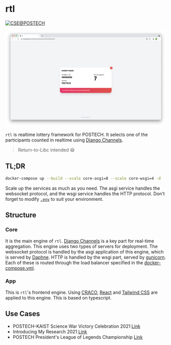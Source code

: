 # rtl

[![CSE@POSTECH](https://img.shields.io/badge/Computer%20Science%20&%20Engineering-POSTECH-c80150)](https://cse.postech.ac.kr)

![Screenshot](README/01.png)

`rtl` is realtime lottery framework for POSTECH. It selects one of the participants counted in realtime
using [Django Channels](https://github.com/django/channels).
> Return-to-Libc intended 😆

## TL;DR

```sh
docker-compose up --build --scale core-asgi=8 --scale core-wsgi=4 -d
```

Scale up the services as much as you need. The asgi service handles the websocket protocol, and the wsgi service handles
the HTTP protocol. Don't forget to modify [`.env`](.env) to suit your environment.

## Structure

### Core

It is the main engine of `rtl`. [Django Channels](https://github.com/django/channels) is a key part for real-time
aggregation. This engine uses two types of servers for deployment. The websocket protocol is handled by the asgi
application of this engine, which is served by [Daphne](https://github.com/django/daphne). HTTP is handled by the wsgi
part, served by [gunicorn](https://github.com/benoitc/gunicorn). Each of these is routed through the load balancer
specified in the [docker-compose.yml](docker-compose.yml).

### App

This is `rtl`'s frontend engine. Using [CRACO](https://github.com/gsoft-inc/craco), [React](https://github.com/facebook/react)
and [Tailwind CSS](https://github.com/tailwindlabs/tailwindcss) are applied to this engine. This is based on typescript.

## Use Cases
- POSTECH-KAIST Science War Victory Celebration 2021 [Link](https://youtu.be/aRSLmuDJwwk)
- Introducing My Research 2021 [Link](https://youtu.be/qeZNRqZb0A4)
- POSTECH President's League of Legends Championship [Link](https://youtu.be/ReTXnXAjSCY)
